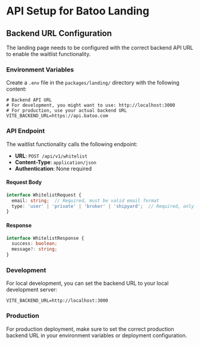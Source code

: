 # API Setup for Batoo Landing

## Backend URL Configuration

The landing page needs to be configured with the correct backend API URL to enable the waitlist functionality.

### Environment Variables

Create a `.env` file in the `packages/landing/` directory with the following content:

```env
# Backend API URL
# For development, you might want to use: http://localhost:3000
# For production, use your actual backend URL
VITE_BACKEND_URL=https://api.batoo.com
```

### API Endpoint

The waitlist functionality calls the following endpoint:

- **URL**: `POST /api/v1/whitelist`
- **Content-Type**: `application/json`
- **Authentication**: None required

#### Request Body

```typescript
interface WhitelistRequest {
  email: string;  // Required, must be valid email format
  type: 'user' | 'private' | 'broker' | 'shipyard';  // Required, only these 4 values allowed
}
```

#### Response

```typescript
interface WhitelistResponse {
  success: boolean;
  message?: string;
}
```

### Development

For local development, you can set the backend URL to your local development server:

```env
VITE_BACKEND_URL=http://localhost:3000
```

### Production

For production deployment, make sure to set the correct production backend URL in your environment variables or deployment configuration. 